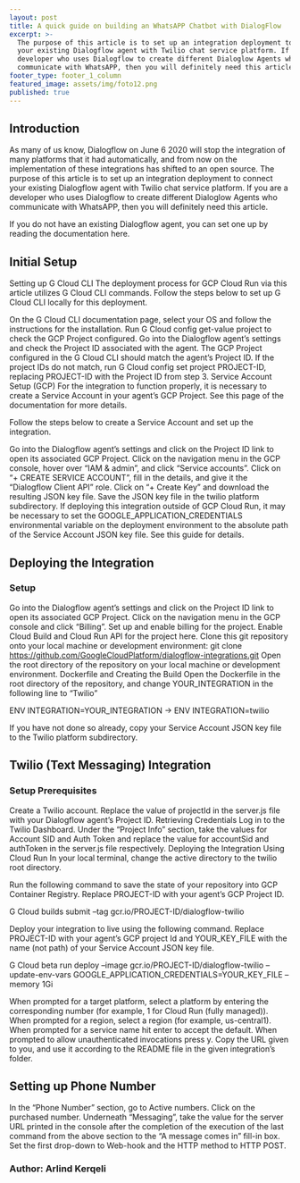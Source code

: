 ```yaml
---
layout: post
title: A quick guide on building an WhatsAPP Chatbot with DialogFlow
excerpt: >-
  The purpose of this article is to set up an integration deployment to connect
  your existing Dialogflow agent with Twilio chat service platform. If you are a
  developer who uses Dialogflow to create different Dialoglow Agents who
  communicate with WhatsAPP, then you will definitely need this article.
footer_type: footer_1_column
featured_image: assets/img/foto12.png
published: true
---
```

## Introduction

As many of us know, Dialogflow on June 6  2020 will stop the integration of many platforms that it had automatically, and from now on the implementation of these integrations has shifted to an open source. The purpose of this article is to set up an integration deployment to connect your existing Dialogflow agent with Twilio chat service platform. If you are a developer who uses Dialogflow to create different Dialoglow Agents who communicate with WhatsAPP, then you will definitely need this article.

If you do not have an existing Dialogflow agent, you can set one up by reading the documentation here.

## Initial Setup
Setting up G Cloud CLI
The deployment process for GCP Cloud Run via this article utilizes G Cloud CLI commands. Follow the steps below to set up G Cloud CLI locally for this deployment.

On the G Cloud CLI documentation page, select your OS and follow the instructions for the installation.
Run G Cloud config get-value project to check the GCP Project configured.
Go into the Dialogflow agent’s settings and check the Project ID associated with the agent. The GCP Project configured in the G Cloud CLI should match the agent’s Project ID.
If the project IDs do not match, run G Cloud config set project PROJECT-ID, replacing PROJECT-ID with the Project ID from step 3.
Service Account Setup (GCP)
For the integration to function properly, it is necessary to create a Service Account in your agent’s GCP Project. See this page of the documentation for more details.

Follow the steps below to create a Service Account and set up the integration.

Go into the Dialogflow agent’s settings and click on the Project ID link to open its associated GCP Project.
Click on the navigation menu in the GCP console, hover over “IAM & admin”, and click “Service accounts”.
Click on “+ CREATE SERVICE ACCOUNT”, fill in the details, and give it the “Dialogflow Client API” role.
Click on “+ Create Key” and download the resulting JSON key file.
Save the JSON key file in the twilio platform subdirectory.
If deploying this integration outside of GCP Cloud Run, it may be necessary to set the GOOGLE_APPLICATION_CREDENTIALS environmental variable on the deployment environment to the absolute path of the Service Account JSON key file. See this guide for details.

##  Deploying the Integration
### Setup
Go into the Dialogflow agent’s settings and click on the Project ID link to open its associated GCP Project.
Click on the navigation menu in the GCP console and click “Billing”. Set up and enable billing for the project.
Enable Cloud Build and Cloud Run API for the project here.
Clone this git repository onto your local machine or development environment: git clone https://github.com/GoogleCloudPlatform/dialogflow-integrations.git
Open the root directory of the repository on your local machine or development environment.
Dockerfile and Creating the Build
Open the Dockerfile in the root directory of the repository, and change YOUR_INTEGRATION in the following line to “Twilio”

ENV INTEGRATION=YOUR_INTEGRATION  → ENV INTEGRATION=twilio

If you have not done so already, copy your Service Account JSON key file to the Twilio platform subdirectory.


## Twilio (Text Messaging) Integration
### Setup Prerequisites

Create a Twilio account.
Replace the value of projectId in the server.js file with your Dialogflow agent’s Project ID.
Retrieving Credentials
Log in to the Twilio Dashboard.
Under the “Project Info” section, take the values for Account SID and Auth Token and replace the value for accountSid and authToken in the server.js file respectively.
Deploying the Integration Using Cloud Run
In your local terminal, change the active directory to the twilio root directory.

Run the following command to save the state of your repository into GCP Container Registry. Replace PROJECT-ID with your agent’s GCP Project ID.

G Cloud builds submit –tag gcr.io/PROJECT-ID/dialogflow-twilio

Deploy your integration to live using the following command. Replace PROJECT-ID with your agent’s GCP project Id and YOUR_KEY_FILE with the name (not path) of your Service Account JSON key file.

G Cloud beta run deploy –image gcr.io/PROJECT-ID/dialogflow-twilio –update-env-vars GOOGLE_APPLICATION_CREDENTIALS=YOUR_KEY_FILE –memory 1Gi

When prompted for a target platform, select a platform by entering the corresponding number (for example, 1 for Cloud Run (fully managed)).
When prompted for a region, select a region (for example, us-central1).
When prompted for a service name hit enter to accept the default.
When prompted to allow unauthenticated invocations press y.
Copy the URL given to you, and use it according to the README file in the given integration’s folder.

## Setting up Phone Number
In the “Phone Number” section, go to Active numbers.
Click on the purchased number.
Underneath “Messaging”, take the value for the server URL printed in the console after the completion of the execution of the last command from the above section to the “A message comes in” fill-in box. Set the first drop-down to Web-hook and the HTTP method to HTTP POST.
 

 

### Author: Arlind Kerqeli


